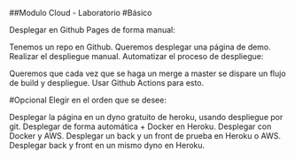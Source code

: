 ##Modulo Cloud - Laboratorio
#Básico

Desplegar en Github Pages de forma manual:

Tenemos un repo en Github.
Queremos desplegar una página de demo.
Realizar el despliegue manual.
Automatizar el proceso de despliegue:

Queremos que cada vez que se haga un merge a master se dispare un flujo de build y despliegue.
Usar Github Actions para esto.

#Opcional
Elegir en el orden que se desee:

Desplegar la página en un dyno gratuito de heroku, usando despliegue por git.
Desplegar de forma automática + Docker en Heroku.
Desplegar con Docker y AWS.
Desplegar un back y un front de prueba en Heroku o AWS.
Desplegar back y front en un mismo dyno en Heroku.
